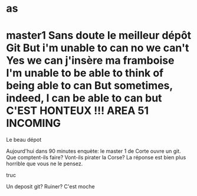 as
=======
master1
Sans doute le meilleur dépôt Git 
But i'm unable to can
no we can't
Yes we can
j'insère ma framboise
I'm unable to be able to think of being able to can
But sometimes, indeed, I can be able to can
but C'EST HONTEUX !!! AREA 51 INCOMING
=======
Le beau dépot


Aujourd'hui dans 90 minutes enquète: le master 1 de Corte ouvre un git. Que comptent-ils faire? Vont-ils pirater la Corse? La réponse est bien plus horrible que vous ne le pensez.

truc

Un deposit git? Ruiner? C'est moche

